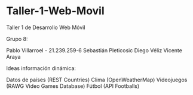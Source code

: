 # Taller-1-Web-Movil
Taller 1 de Desarrollo Web Móvil

Grupo 8:

Pablo Villarroel - 21.239.259-6
Sebastián Pleticosic
Diego Véliz
Vicente Araya


Ideas información dinámica:


Datos de países (REST Countries)
Clima (OpenWeatherMap)
Videojuegos (RAWG Video Games Database)
Fútbol (API Footballs)